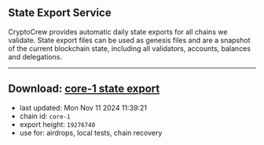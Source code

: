 ## State Export Service
CryptoCrew provides automatic daily state exports for all chains we validate. State export files can be used as genesis files and are a snapshot of the current blockchain state, including all validators, accounts, balances and delegations.

---
**Download: [core-1 state export](https://dl-eu2.ccvalidators.com/SERVICE/persistence/core-1_export_19276740.json)**
---

- last updated: Mon Nov 11 2024 11:39:21
- chain id: `core-1`
- export height: `19276740`
- use for: airdrops, local tests, chain recovery
